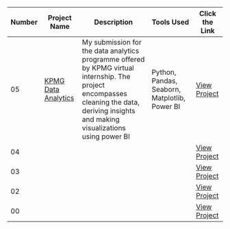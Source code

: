 
<table>
  <thead>
  <tr>
    <th>Number</th>
    <th>Project Name</th>
    <th>Description</th>
    <th>Tools Used</th>
    <th>Click the Link</th>
  </tr>
</thead>
  <tbody>
  <tr>
  <td>05</td>
  <td><a href="https://github.com/joe-seth/KPMG-Data-Analytics">KPMG Data Analytics</a></td>
  <td>My submission for the data analytics programme offered by KPMG virtual internship. The project encompasses cleaning the data, deriving insights and making visualizations using power BI</td>
  <td>Python,
    Pandas, Seaborn, Matplotlib,
    Power BI
  </td>
  <td><a href ="https://github.com/joe-seth/KPMG-Data-Analytics">View Project</a></td>
  </tr>
  <tr>
  <td>04</td>
  <td><a href=""></a></td>
  <td></td>
  <td></td>
  <td><a href ="">View Project</a></td>
  </tr>
  <tr>
  <td>03</td>
  <td><a href=""></a></td>
  <td></td>
  <td>
  </td>
  <td><a href ="">View Project</a></td>
  </tr>
  <tr>
  <td>02</td> 
  <td><a href = ""></a></td>
  <td></td>
  <td></td>
  <td><a href ="">View Project</a></td>
  </tr>
  <tr>
  <td>00</td>
  <td><a href=""></a></td>
  <td></td>
  <td>
  </td>
  <td><a href ="">View Project</a></td>
  </tr>
  </tbody
</table>

